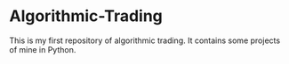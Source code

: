 # Algorithmic-Trading
This is my first repository of algorithmic trading. It contains some projects of mine in Python.
